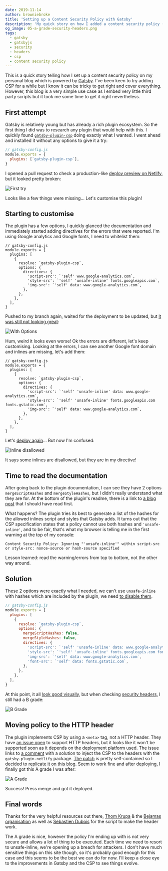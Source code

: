 ```yaml
---
date: 2019-11-14
author: browniebroke
title: 'Setting up a Content Security Policy with Gatsby'
description: 'My quick story on how I added a content security policy (CSP) on my blog, powered by GatsbyJS.'
og_image: 05-a-grade-security-headers.png
tags:
  - gatsby
  - gatsbyjs
  - security
  - headers
  - csp
  - content security policy
---
```


This is a quick story telling how I set up a content security policy on my personal blog which is powered by [Gatsby](https://www.gatsbyjs.org/). I've been keen to try adding CSP for a while but I know it can be tricky to get right and cover everything. However, this blog is a very simple use case as I embed very little third party scripts but it took me some time to get it right nevertheless.

## First attempt

Gatsby is relatively young but has already a rich plugin ecosystem. So the first thing I did was to research any plugin that would help with this. I quickly found [`gatsby-plugin-csp`](https://www.gatsbyjs.org/packages/gatsby-plugin-csp/) doing exactly what I wanted. I went ahead and installed it without any options to give it a try:

```javascript
// gatsby-config.js
module.exports = {
  plugins: [`gatsby-plugin-csp`],
}
```

I opened a pull request to check a production-like [deploy preview on Netlify](https://5dc89dea31c71e000832cd5a--browniebroke.netlify.com/), but it looked pretty broken:

![First try](01-first-try.png 'First Try')

Looks like a few things were missing... Let's customise this plugin!

## Starting to customise

The plugin has a few options, I quickly glanced the documentation and immediately started adding directives for the errors that were reported. I'm using Google analytics and Google fonts, I need to whitelist them:

```javascript{6-12}
// gatsby-config.js
module.exports = {
  plugins: [
    {
      resolve: `gatsby-plugin-csp`,
      options: {
        directives: {
          'script-src': `'self' www.google-analytics.com`,
          'style-src': `'self' 'unsafe-inline' fonts.googleapis.com`,
          'img-src': `'self' data: www.google-analytics.com`,
        },
      },
    },
  ],
}
```

Pushed to my branch again, waited for the deployment to be updated, but [it was still not looking great](https://5dc8a896ace0c4000847a904--browniebroke.netlify.com/):

![With Options](02-second-with-options.png 'With Options')

Hum, weird it looks even worse! Ok the errors are different, let's keep customising. Looking at the errors, I can see another Google font domain and inlines are missing, let's add them:

```javascript{8-10}
// gatsby-config.js
module.exports = {
  plugins: [
    {
      resolve: `gatsby-plugin-csp`,
      options: {
        directives: {
          'script-src': `'self' 'unsafe-inline' data: www.google-analytics.com`,
          'style-src': `'self' 'unsafe-inline' fonts.googleapis.com fonts.gstatic.com`,
          'img-src': `'self' data: www.google-analytics.com`,
        },
      },
    },
  ],
}
```

Let's [deploy again](https://5dc8acc45da30f0008c79aa6--browniebroke.netlify.com/)... But now I'm confused:

![Inline disallowed](03-inline-disallowed.png 'Inline disallowed')

It says some inlines are disallowed, but they are in my directive!

## Time to read the documentation

After going back to the plugin documentation, I can see they have 2 options `mergeScriptHashes` and `mergeStyleHashes`, but I didn't really understand what they are for. At the bottom of the plugin's readme, there is a link to [a blog post](https://bejamas.io/blog/content-security-policy-gatsby-websites/) that I should have read first.

What happens? The plugin tries its best to generate a list of the hashes for the allowed inlines script and styles that Gatsby adds. It turns out that the CSP specification states that a policy cannot use both hashes and `'unsafe-inline'`, and to be fair, that's what my browser is telling me in the first warning at the top of my console:

```log
Content Security Policy: Ignoring "'unsafe-inline'" within script-src or style-src: nonce-source or hash-source specified
```

Lesson learned: read the warning/errors from top to bottom, not the other way around.

## Solution

These 2 options were exactly what I needed, we can't use `unsafe-inline` with hashes which are included by the plugin, we need [to disable them](https://github.com/bejamas/gatsby-plugin-csp/issues/3#issuecomment-521032340).

```javascript
// gatsby-config.js
module.exports = {
  plugins: [
    {
      resolve: `gatsby-plugin-csp`,
      options: {
        mergeScriptHashes: false,
        mergeStyleHashes: false,
        directives: {
          'script-src': `'self' 'unsafe-inline' data: www.google-analytics.com`,
          'style-src': `'self' 'unsafe-inline' fonts.googleapis.com fonts.gstatic.com`,
          'img-src': `'self' data: www.google-analytics.com`,
          'font-src': `'self' data: fonts.gstatic.com`,
        },
      },
    },
  ],
}
```

At this point, it all [look good visually](https://5dc9d3e45c60a70008e187a5--browniebroke.netlify.com/), but when checking [security headers](secutiryheaders.com), I still had a B grade:

![B Grade](04-b-grade-security-headers.png 'B Grade')

## Moving policy to the HTTP header

The plugin implements CSP by using a `<meta>` tag, not a HTTP header. They have [an issue open](https://github.com/bejamas/gatsby-plugin-csp/issues/4) to support HTTP headers, but it looks like it won't be supported soon as it depends on the deployment platform used. The issue links to [a comment](https://github.com/gatsbyjs/gatsby/issues/10890#issuecomment-468982396) with a solution to inject the CSP to the headers with the `gatsby-plugin-netlify` package. [The patch](https://github.com/DeveloPassion/website/commit/c31120ccccefed43c266c8ef862ec696bd36c7a8) is pretty self-contained so I decided to [replicate it on this blog](https://github.com/browniebroke/browniebroke.com/pull/210/commits/f27c05c84b0f4f2785aca0f2b8ef73efddb39a14). Seem to work fine and after deploying, I finally got this A grade I was after:

![A Grade](05-a-grade-security-headers.png 'A Grade')

Success! Press merge and got it deployed.

## Final words

Thanks for the very helpful resources out there, [Thom Krupa](https://github.com/thomkrupa) & the [Bejamas organisation](https://github.com/bejamas) as well as [Sebastien Dubois](https://github.com/dsebastien) for the script to make the header work.

The A grade is nice, however the policy I'm ending up with is not very secure and allows a lot of thing to be executed. Each time we need to resort to unsafe-inline, we're opening up a breach for attackers. I don't have much sensitive things on this site though, so it's probably good enough for this case and this seems to be the best we can do for now. I'll keep a close eye to the improvements in Gatsby and the CSP to see things evolve.
